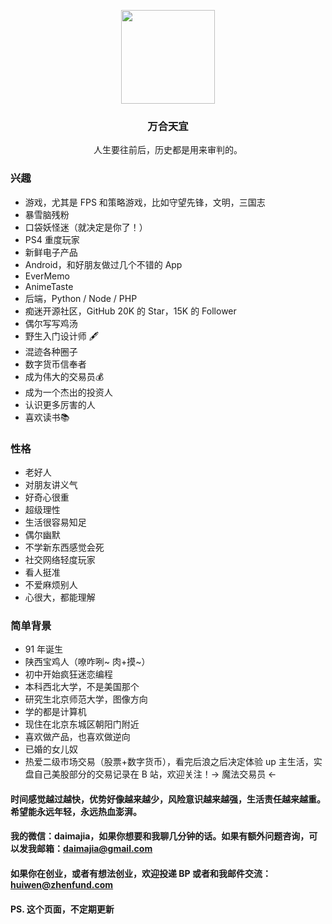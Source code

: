 
<br></br>
<div align="center">
<img src="https://github.com/Shacoc/files/blob/main/imgs/avatar-circle.png" width = "150" height = "150"/>
</div>

<div align="center"> 
<h3>万合天宜</h3>
</div>

<div align="center"> 
人生要往前后，历史都是用来审判的。
</div>



### 兴趣
- 游戏，尤其是 FPS 和策略游戏，比如守望先锋，文明，三国志
- 暴雪脑残粉
- 口袋妖怪迷（就决定是你了！）
- PS4 重度玩家
- 新鲜电子产品
- Android，和好朋友做过几个不错的 App
- EverMemo
- AnimeTaste
- 后端，Python / Node / PHP
- 痴迷开源社区，GitHub 20K 的 Star，15K 的 Follower
- 偶尔写写鸡汤
- 野生入门设计师 🖋
- 混迹各种圈子
- 数字货币信奉者
- 成为伟大的交易员💰
- 成为一个杰出的投资人
- 认识更多厉害的人
- 喜欢读书📚

### 性格
- 老好人
- 对朋友讲义气
- 好奇心很重
- 超级理性
- 生活很容易知足
- 偶尔幽默
- 不学新东西感觉会死
- 社交网络轻度玩家
- 看人挺准
- 不爱麻烦别人
- 心很大，都能理解

### 简单背景
- 91 年诞生
- 陕西宝鸡人（嘹咋咧~ 肉+摸~）
- 初中开始疯狂迷恋编程
- 本科西北大学，不是美国那个
- 研究生北京师范大学，图像方向
- 学的都是计算机
- 现住在北京东城区朝阳门附近
- 喜欢做产品，也喜欢做逆向
- 已婚的女儿奴
- 热爱二级市场交易（股票+数字货币），看完后浪之后决定体验 up 主生活，实盘自己美股部分的交易记录在 B 站，欢迎关注！→ 魔法交易员 ←


#### 时间感觉越过越快，优势好像越来越少，风险意识越来越强，生活责任越来越重。希望能永远年轻，永远热血澎湃。

#### 我的微信：daimajia，如果你想要和我聊几分钟的话。如果有额外问题咨询，可以发我邮箱：daimajia@gmail.com

#### 如果你在创业，或者有想法创业，欢迎投递 BP 或者和我邮件交流： huiwen@zhenfund.com

#### PS. 这个页面，不定期更新
